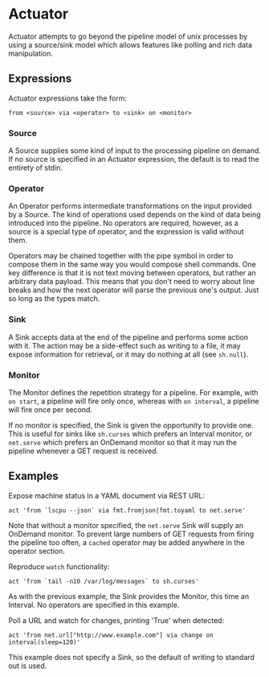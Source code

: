 # Actuator

Actuator attempts to go beyond the pipeline model of unix processes by using a source/sink model which allows features like polling and rich data manipulation.

## Expressions

Actuator expressions take the form:

    from <source> via <operator> to <sink> on <monitor>

### Source
A Source supplies some kind of input to the processing pipeline on demand. If no source is specified in an Actuator expression, the default is to read the entirety of stdin.

### Operator
An Operator performs intermediate transformations on the input provided by a Source. The kind of operations used depends on the kind of data being introduced into the pipeline. No operators are required, however, as a source is a special type of operator, and the expression is valid without them.

Operators may be chained together with the pipe symbol in order to compose them in the same way you would compose shell commands. One key difference is that it is not text moving between operators, but rather an arbitrary data payload. This means that you don't need to worry about line breaks and how the next operator will parse the previous one's output. Just so long as the types match.

### Sink
A Sink accepts data at the end of the pipeline and performs some action with it. The action may be a side-effect such as writing to a file, it may expose information for retrieval, or it may do nothing at all (see `sh.null`).

### Monitor
The Monitor defines the repetition strategy for a pipeline. For example, with `on start`, a pipeline will fire only once, whereas with `on interval`, a pipeline will fire once per second. 

If no monitor is specified, the Sink is given the opportunity to provide one. This is useful for sinks like `sh.curses` which prefers an Interval monitor, or `net.serve` which prefers an OnDemand monitor so that it may run the pipeline whenever a GET request is received.

## Examples

Expose machine status in a YAML document via REST URL:

    act 'from `lscpu --json` via fmt.fromjson|fmt.toyaml to net.serve'

Note that without a monitor specified, the `net.serve` Sink will supply an OnDemand monitor. To prevent large numbers of GET requests from firing the pipeline too often, a `cached` operator may be added anywhere in the operator section.

Reproduce `watch` functionality:

    act 'from `tail -n10 /var/log/messages` to sh.curses'

As with the previous example, the Sink provides the Monitor, this time an Interval. No operators are specified in this example.

Poll a URL and watch for changes, printing 'True' when detected:

    act 'from net.url["http://www.example.com"] via change on interval(sleep=120)'
    
This example does not specify a Sink, so the default of writing to standard out is used.
    

